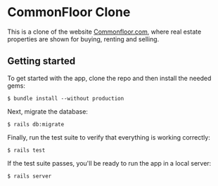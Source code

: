 # CommonFloor Clone

This is a clone of the website [Commonfloor.com](https://www.commonfloor.com/),
where real estate properties are shown for buying, renting and selling.

## Getting started

To get started with the app, clone the repo and then install the needed gems:

```
$ bundle install --without production
```

Next, migrate the database:

```
$ rails db:migrate
```

Finally, run the test suite to verify that everything is working correctly:

```
$ rails test
```

If the test suite passes, you'll be ready to run the app in a local server:

```
$ rails server
```
